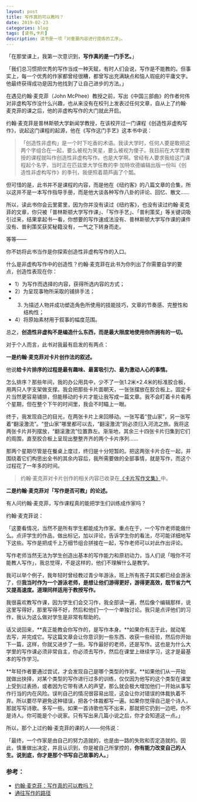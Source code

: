 ```yaml
---
layout: post
title: 写作真的可以教吗？
date: 2019-02-23
categories: blog
tags: [读书,卡片]
description: 读书是一项「对重要内容进行提炼的工序」。
---
```


「在那堂课上，我第一次意识到，**写作真的是一门手艺。**」

「我们总习惯把优秀的写作当成一种天赋，有时人们会说，写作是不能教的。但事实上，每一个优秀的作家都曾经很糟，都曾写出充满缺点和恼人瑕疵的平庸文字。他最终获得成功是因为他找到了让自己进步的方法。」

在遇见约翰·麦克菲（John McPhee）教授之前，写出《中国三部曲》的作者何伟对非虚构写作没什么兴趣，也从来没有在校刊上发表过任何文章，自从上了约翰·麦克菲的课之后，他的非虚构写作的大门就此开启。

约翰·麦克菲是普林斯顿大学新闻学教授，在该校开过一门课程《创造性非虚构写作》，说起这门课程的起源，他在《写作这门手艺》这本书中说：

> 「创造性非虚构」是一个时下吃香的术语。我读大学时，任何人要是敢把这两个字组合在一起，要么被视为笑星，要么被视为傻子。我目前在大学里教授的课程就叫作创造性非虚构写作。也是大学啊。曾经有人要求我给这门课程起个名字，当时正在匹兹堡大学任教的李·加特坎德编辑出版一份叫《创造性非虚构写作》的季刊，我便照着葫芦画了个瓢。

但可惜的是，此书并不是课程的内容，而是他在《纽约客》的八篇文章的合集，所以这并不是一本写作指导手册，而是他大谈各种写作八卦的评论、回忆、散文……

所以，读此书你会云里雾里，因为你并没有读过《纽约客》，也没有读过约翰·麦克菲的文章，你只被「普林斯顿大学写作课」、「写作手艺」、「普利策奖」等关键词吸引过来，结果拿起书一看，你想要的写作速成法没有、普林斯顿大学写作课的课件没有、普利策奖获奖秘籍没有，一气之下转身而走。

等等——

你不妨将此书当作是你探索创造性非虚构写作的入口。

什么是非虚构写作中的创造性？约翰·麦克菲在此书为你列出了你需要自学的要点，创造性表现在你：

* 1）为写作而选择的内容，获得所选内容的方式；
* 2）为呈现事物所采取的铺排手法；
* 3)  为描述人物并成功塑造角色所使用的技能技巧，文章的节奏感、完整性和结构性；
* 4）将原始素材用于叙事的幅度范围。

总之，**创造性非虚构不是编造什么东西，而是最大限度地使用你所拥有的一切。**

对于个人而言，此书对我最有启发的有两点：

**一是约翰·麦克菲对卡片创作法的叙述。**

他说**给卡片排序的过程是最有趣味、最富吸引力、最为激动人心的事情。**

怎么排序？那些年间，我的办公用具中，少不了一张1.2米×2.4米的标准胶合板，用两只人字支架做支撑。我会把那些卡片面朝天，一张张摆放在胶合板上。固定卡片当然更容易铺排，但能移动的卡片才能让我写成一篇文章。我不会盯着卡片看两个星期，但在整个下午的时间里，我会不时瞄上一眼。

终于，我发现自己的目光，在两张卡片上来回移动。一张写着“登山家”，另一张写着“翻滚激流”。“登山家”哪里都可以去，“翻滚激流”则必须归入河流之旅。我将这两张卡片并列摆放，“翻滚激流”位置靠左。渐渐地，其余三十四张卡片归集到它们的周围，直至胶合板上呈现出整整齐齐的两个卡片序列……

那两个星期尽管是在餐桌上度过，终归是十分短暂的。把这两张卡片合在一起，并围绕着它们构思出全书的其余内容后，我所需要做的全部事情，就是写作，而这个过程花了一年多的时间。

> 约翰·麦克菲对卡片创作的相关内容已收录在[《卡片写作文集》](http://card.learnwritingthehardway.cn/#/)中。

**二是约翰·麦克菲对「写作是否可教」的论述。**

有人问约翰·麦克菲，写作课程真的能把学生们训练成作家吗？

约翰·麦克菲说：

「这要看情况，当然不是所有学生都能成为作家。重点在于，一个写作老师能做什么。点评学生的作品，做出标记，加以评论，告诉学生你的看法，尽可能详细地写下这些。写作是把成千上万细节组合拼接在一起，写作老师可以对此作出评论。

写作老师当然无法为学生创造出基本的写作能力和原初动力，当人们说「哦你不可能教人写作」，我总觉得，不是这样的，他们不理解什么是教学。

我可以举个例子，我年轻时曾经教过青少年游泳，班上所有孩子其实都已经会游泳了，但**我当时作为一个游泳老师，是想让他们游得更好，游得更高效，既节省力气又提高速度。道理同样适用于教授写作。**

我很喜欢教写作课，因为学生们会交习作，我全部读一遍，然后像个编辑那样，说这里写得好，那里写得不好，然后和他们一个一个单独讨论。我只是点评他们的习作，我认为这么做对学生是非常有帮助的。

话又说回来，**真正能教会你写作的，是写作本身。**如果你有志于此，就动笔去写，并完成它。写这篇文章会让你意识到一些东西、收获一些经验，然后你开始下一篇，这样，你就又进步了一些。写作最好的老师，还是写作。这也是为什么大学里的写作课必须非常自主，你必须去写作，然后在课堂上继续学习，这才是最基本的写作学习。

**年轻作者要通过尝试，才会发现自己是哪个类型的作家。**如果他们从一开始就做出抉择，对某个类型的写作进行过多的训练，仅仅因为他写的这个类型在课堂上受到过表扬，或者因为它带有诱人的声望，那么就会极大增加他们一开始从事写作行当的内在风险。误判自己的情况很容易出现，这会让你对错误的体裁执着不弃。所以要尽早避免这种错误，把各个体裁都写一遍。如果你觉得自己是个诗人，那就写写诗歌。多写一些。如果一首诗歌也写不出来，那就把它扔到一边吧，你不是诗人。你可能是个小说家。只有写出来几篇小说之后，你才会知道这一点。」

所以，那个上过约翰·麦克菲的课的人——何伟说：

「最终，一个作家是由自己的努力造就的，也是由一路的失败和否定造就的。因此，慎重做出决定，并且认识到，你是被自己所掌控的，**你有能力改变自己的人生。说到底，你才是那个书写自己故事的人。**」

### 参考：

* [约翰·麦克菲：写作真的可以教吗？](https://www.jiemian.com/article/474702.html)
* [通往写作的路径](https://www.jiemian.com/article/472374.html)